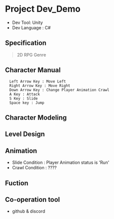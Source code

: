 # Project Dev_Demo
 * Dev Tool: Unity 
 * Dev Language : C#
 
## Specification 
 > 2D RPG Genre
 > 

## Character Manual
```
  Left Arrow Key : Move Left 
  Right Arrow Key : Move Right
  Down Arrow Key : Change Player Animation Crawl
  A Key : Attack
  S Key : Slide 
  Space key : Jump 
```
## Character Modeling 
 
## Level Design 

## Animation
 - Slide Condition 
   : Player Animation status is 'Run'
 - Crawl Condition 
   : ????
  
  
## Fuction 
 
## Co-operation tool
 * github & discord
